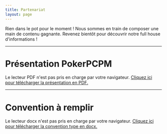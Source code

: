 ```yaml
---
title: Partenariat
layout: page
---
```


Rien dans le pot pour le moment ! Nous sommes en train de composer une main de contenu gagnante. Revenez bientôt pour découvrir notre full house d'informations !

___

# Présentation PokerPCPM
<object data="../assets/doc/presentation_partenariat.pdf" type="application/pdf" width="100%" height="725px" >
    <p>Le lecteur PDF n'est pas pris en charge par votre navigateur. <a href="../assets/doc/Presentation.pdf">Cliquez ici pour télécharger la présentation en PDF.</a></p>
</object>

___

# Convention à remplir
<object data="../assets/doc/convention_type_partenariat.pdf" type="application/pdf" width="100%" height="725px" >
    <p>Le lecteur docx n'est pas pris en charge par votre navigateur. <a href="../assets/doc/convention_type_partenariat.pdf">Cliquez ici pour télécharger la convention type en docx.</a></p>
</object>
